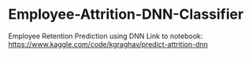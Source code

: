 # Employee-Attrition-DNN-Classifier
Employee Retention Prediction using DNN
Link to notebook: https://www.kaggle.com/code/kgraghav/predict-attrition-dnn
